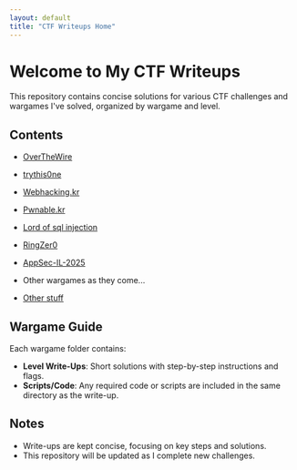 ```yaml
---
layout: default
title: "CTF Writeups Home"
---
```


# Welcome to My CTF Writeups

This repository contains concise solutions for various CTF challenges and wargames I've solved, organized by wargame and level.

## Contents
- [OverTheWire](./overthewire/)
- [trythis0ne](./trythis0ne/)
- [Webhacking.kr](./webhacking.kr/)
- [Pwnable.kr](./pwnable.kr/)
- [Lord of sql injection](./lord-of-sql-injection/)
- [RingZer0](./ringzer0)
- [AppSec-IL-2025](./AppSec-IL-2025/)
- Other wargames as they come...

- [Other stuff](./stuff)

## Wargame Guide
Each wargame folder contains:
- **Level Write-Ups**: Short solutions with step-by-step instructions and flags.
- **Scripts/Code**: Any required code or scripts are included in the same directory as the write-up.

## Notes
- Write-ups are kept concise, focusing on key steps and solutions.
- This repository will be updated as I complete new challenges.